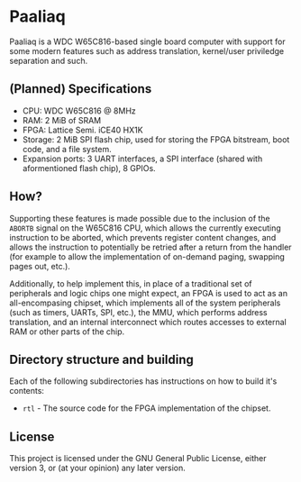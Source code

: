 # Paaliaq

Paaliaq is a WDC W65C816-based single board computer with support for
some modern features such as address translation, kernel/user
priviledge separation and such.

## (Planned) Specifications

 - CPU: WDC W65C816 @ 8MHz
 - RAM: 2 MiB of SRAM
 - FPGA: Lattice Semi. iCE40 HX1K
 - Storage: 2 MiB SPI flash chip, used for storing the FPGA bitstream,
   boot code, and a file system.
 - Expansion ports: 3 UART interfaces, a SPI interface (shared with
   aformentioned flash chip), 8 GPIOs.

## How?

Supporting these features is made possible due to the inclusion of the
`ABORTB` signal on the W65C816 CPU, which allows the currently
executing instruction to be aborted, which prevents register content
changes, and allows the instruction to potentially be retried after a
return from the handler (for example to allow the implementation of
on-demand paging, swapping pages out, etc.).

Additionally, to help implement this, in place of a traditional set of
peripherals and logic chips one might expect, an FPGA is used to act as
an all-encompasing chipset, which implements all of the system
peripherals (such as timers, UARTs, SPI, etc.), the MMU, which performs
address translation, and an internal interconnect which routes accesses
to external RAM or other parts of the chip.

## Directory structure and building

Each of the following subdirectories has instructions on how to build
it's contents:

 - `rtl` - The source code for the FPGA implementation of the chipset.

## License

This project is licensed under the GNU General Public License, either
version 3, or (at your opinion) any later version.

